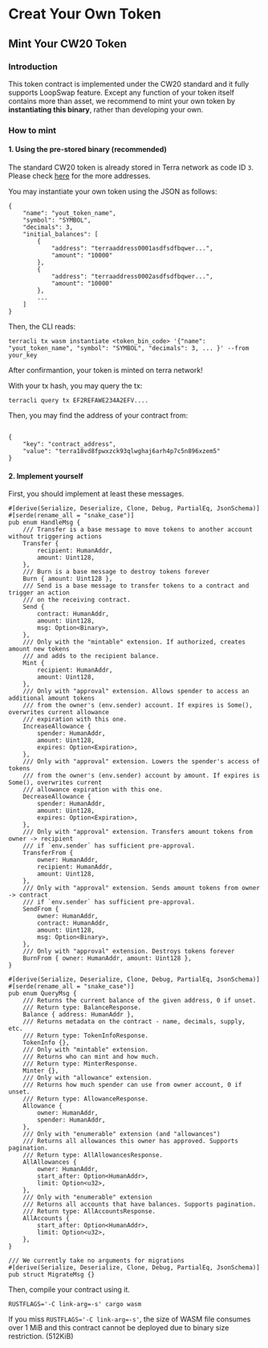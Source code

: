# Creat Your Own Token

## Mint Your CW20 Token <a href="#mint-your-cw20-token" id="mint-your-cw20-token"></a>

### Introduction <a href="#introduction" id="introduction"></a>

This token contract is implemented under the CW20 standard and it fully supports LoopSwap feature. Except any function of your token itself contains more than asset, we recommend to mint your own token by **instantiating this binary**, rather than developing your own.

### How to mint <a href="#how-to-mint" id="how-to-mint"></a>

#### 1. Using the pre-stored binary (recommended) <a href="#1-using-the-pre-stored-binary-recommended" id="1-using-the-pre-stored-binary-recommended"></a>

The standard CW20 token is already stored in Terra network as code ID `3`.\
&#x20;Please check [here](https://docs.terraswap.io/docs/contract\_resources/contract\_addresses/) for the more addresses.

You may instantiate your own token using the JSON as follows:

```
{
    "name": "yout_token_name",
    "symbol": "SYMBOL",
    "decimals": 3,
    "initial_balances": [
        {
            "address": "terraaddress0001asdfsdfbqwer...",
            "amount": "10000"
        },
        {
            "address": "terraaddress0002asdfsdfbqwer...",
            "amount": "10000"
        },
        ...
    ]
}
```

Then, the CLI reads:

```
terracli tx wasm instantiate <token_bin_code> '{"name": "yout_token_name", "symbol": "SYMBOL", "decimals": 3, ... }' --from your_key
```

After confirmantion, your token is minted on terra network!

With your tx hash, you may query the tx:

```
terracli query tx EF2REFAWE234A2EFV....
```

Then, you may find the address of your contract from:

```

{
    "key": "contract_address",
    "value": "terra18vd8fpwxzck93qlwghaj6arh4p7c5n896xzem5"
}

```

#### &#x20;2. Implement yourself <a href="#2-implement-yourself" id="2-implement-yourself"></a>

First, you should implement at least these messages.

```
#[derive(Serialize, Deserialize, Clone, Debug, PartialEq, JsonSchema)]
#[serde(rename_all = "snake_case")]
pub enum HandleMsg {
    /// Transfer is a base message to move tokens to another account without triggering actions
    Transfer {
        recipient: HumanAddr,
        amount: Uint128,
    },
    /// Burn is a base message to destroy tokens forever
    Burn { amount: Uint128 },
    /// Send is a base message to transfer tokens to a contract and trigger an action
    /// on the receiving contract.
    Send {
        contract: HumanAddr,
        amount: Uint128,
        msg: Option<Binary>,
    },
    /// Only with the "mintable" extension. If authorized, creates amount new tokens
    /// and adds to the recipient balance.
    Mint {
        recipient: HumanAddr,
        amount: Uint128,
    },
    /// Only with "approval" extension. Allows spender to access an additional amount tokens
    /// from the owner's (env.sender) account. If expires is Some(), overwrites current allowance
    /// expiration with this one.
    IncreaseAllowance {
        spender: HumanAddr,
        amount: Uint128,
        expires: Option<Expiration>,
    },
    /// Only with "approval" extension. Lowers the spender's access of tokens
    /// from the owner's (env.sender) account by amount. If expires is Some(), overwrites current
    /// allowance expiration with this one.
    DecreaseAllowance {
        spender: HumanAddr,
        amount: Uint128,
        expires: Option<Expiration>,
    },
    /// Only with "approval" extension. Transfers amount tokens from owner -> recipient
    /// if `env.sender` has sufficient pre-approval.
    TransferFrom {
        owner: HumanAddr,
        recipient: HumanAddr,
        amount: Uint128,
    },
    /// Only with "approval" extension. Sends amount tokens from owner -> contract
    /// if `env.sender` has sufficient pre-approval.
    SendFrom {
        owner: HumanAddr,
        contract: HumanAddr,
        amount: Uint128,
        msg: Option<Binary>,
    },
    /// Only with "approval" extension. Destroys tokens forever
    BurnFrom { owner: HumanAddr, amount: Uint128 },
}

#[derive(Serialize, Deserialize, Clone, Debug, PartialEq, JsonSchema)]
#[serde(rename_all = "snake_case")]
pub enum QueryMsg {
    /// Returns the current balance of the given address, 0 if unset.
    /// Return type: BalanceResponse.
    Balance { address: HumanAddr },
    /// Returns metadata on the contract - name, decimals, supply, etc.
    /// Return type: TokenInfoResponse.
    TokenInfo {},
    /// Only with "mintable" extension.
    /// Returns who can mint and how much.
    /// Return type: MinterResponse.
    Minter {},
    /// Only with "allowance" extension.
    /// Returns how much spender can use from owner account, 0 if unset.
    /// Return type: AllowanceResponse.
    Allowance {
        owner: HumanAddr,
        spender: HumanAddr,
    },
    /// Only with "enumerable" extension (and "allowances")
    /// Returns all allowances this owner has approved. Supports pagination.
    /// Return type: AllAllowancesResponse.
    AllAllowances {
        owner: HumanAddr,
        start_after: Option<HumanAddr>,
        limit: Option<u32>,
    },
    /// Only with "enumerable" extension
    /// Returns all accounts that have balances. Supports pagination.
    /// Return type: AllAccountsResponse.
    AllAccounts {
        start_after: Option<HumanAddr>,
        limit: Option<u32>,
    },
}

/// We currently take no arguments for migrations
#[derive(Serialize, Deserialize, Clone, Debug, PartialEq, JsonSchema)]
pub struct MigrateMsg {}
```

Then, compile your contract using it.

```
RUSTFLAGS='-C link-arg=-s' cargo wasm
```

If you miss `RUSTFLAGS='-C link-arg=-s'`, the size of WASM file consumes over 1 MiB and this contract cannot be deployed due to binary size restriction. (512KiB)



